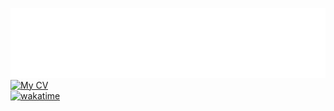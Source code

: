 [![header](https://raw.githubusercontent.com/clonomaer/clonomaer/refs/heads/master/header.svg)](https://github.com/kavenegar)  
[![My CV](https://github.com/clonomaer/public-cv-v2/actions/workflows/latex.yml/badge.svg)](https://github.com/clonomaer/public-cv-v2/releases)  
[![wakatime](https://wakatime.com/badge/user/5e4f5ed0-dd2e-4204-b88b-ee84d3aad996.svg)](https://wakatime.com/@5e4f5ed0-dd2e-4204-b88b-ee84d3aad996)  
